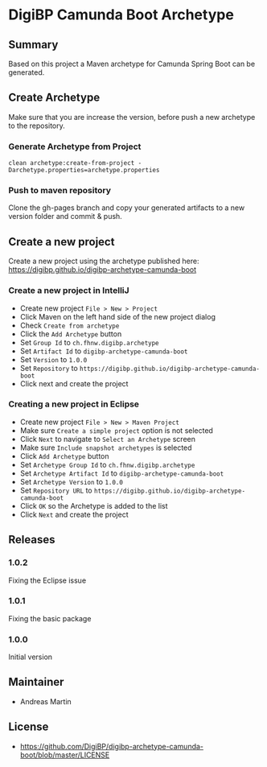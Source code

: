 # DigiBP Camunda Boot Archetype

## Summary
Based on this project a Maven archetype for Camunda Spring Boot can be generated. 

## Create Archetype
Make sure that you are increase the version, before push a new archetype to the repository.   

### Generate Archetype from Project
```text
clean archetype:create-from-project -Darchetype.properties=archetype.properties
```

### Push to maven repository
Clone the gh-pages branch and copy your generated artifacts to a new version folder and commit & push.

## Create a new project
Create a new project using the archetype published here: https://digibp.github.io/digibp-archetype-camunda-boot

### Create a new project in IntelliJ

- Create new project `File > New > Project`
- Click Maven on the left hand side of the new project dialog
- Check `Create from archetype`
- Click the `Add Archetype` button
- Set `Group Id` to `ch.fhnw.digibp.archetype`
- Set `Artifact Id` to `digibp-archetype-camunda-boot`
- Set `Version` to `1.0.0`
- Set `Repository` to `https://digibp.github.io/digibp-archetype-camunda-boot`
- Click next and create the project

### Creating a new project in Eclipse

- Create new project `File > New > Maven Project`
- Make sure `Create a simple project` option is not selected
- Click `Next` to navigate to `Select an Archetype` screen
- Make sure `Include snapshot archetypes` is selected
- Click `Add Archetype` button
- Set `Archetype Group Id` to `ch.fhnw.digibp.archetype`
- Set `Archetype Artifact Id` to `digibp-archetype-camunda-boot`
- Set `Archetype Version` to `1.0.0`
- Set `Repository URL` to `https://digibp.github.io/digibp-archetype-camunda-boot`
- Click `OK` so the Archetype is added to the list
- Click `Next` and create the project

## Releases

### 1.0.2

Fixing the Eclipse issue

### 1.0.1

Fixing the basic package

### 1.0.0

Initial version

## Maintainer
- Andreas Martin

## License

- https://github.com/DigiBP/digibp-archetype-camunda-boot/blob/master/LICENSE
